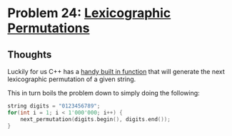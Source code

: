 # Problem 24: [Lexicographic Permutations](https://projecteuler.net/problem=24)

## Thoughts
Luckily for us C++ has a [handy built in function](https://en.cppreference.com/w/cpp/algorithm/next_permutation) that will generate the next lexicographic permutation of a given string.

This in turn boils the problem down to simply doing the following:
```cpp
string digits = "0123456789";
for(int i = 1; i < 1'000'000; i++) {
    next_permutation(digits.begin(), digits.end());
}
```